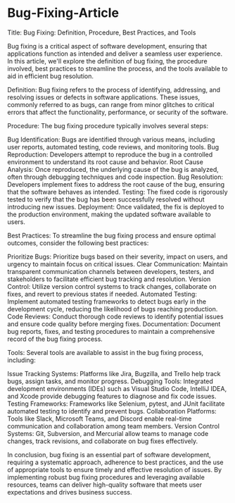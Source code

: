 # Bug-Fixing-Article

Title: Bug Fixing: Definition, Procedure, Best Practices, and Tools

Bug fixing is a critical aspect of software development, ensuring that applications function as intended and deliver a seamless user experience. In this article, we'll explore the definition of bug fixing, the procedure involved, best practices to streamline the process, and the tools available to aid in efficient bug resolution.

Definition:
Bug fixing refers to the process of identifying, addressing, and resolving issues or defects in software applications. These issues, commonly referred to as bugs, can range from minor glitches to critical errors that affect the functionality, performance, or security of the software.

Procedure:
The bug fixing procedure typically involves several steps:

Bug Identification: Bugs are identified through various means, including user reports, automated testing, code reviews, and monitoring tools.
Bug Reproduction: Developers attempt to reproduce the bug in a controlled environment to understand its root cause and behavior.
Root Cause Analysis: Once reproduced, the underlying cause of the bug is analyzed, often through debugging techniques and code inspection.
Bug Resolution: Developers implement fixes to address the root cause of the bug, ensuring that the software behaves as intended.
Testing: The fixed code is rigorously tested to verify that the bug has been successfully resolved without introducing new issues.
Deployment: Once validated, the fix is deployed to the production environment, making the updated software available to users.

Best Practices:
To streamline the bug fixing process and ensure optimal outcomes, consider the following best practices:

Prioritize Bugs: Prioritize bugs based on their severity, impact on users, and urgency to maintain focus on critical issues.
Clear Communication: Maintain transparent communication channels between developers, testers, and stakeholders to facilitate efficient bug tracking and resolution.
Version Control: Utilize version control systems to track changes, collaborate on fixes, and revert to previous states if needed.
Automated Testing: Implement automated testing frameworks to detect bugs early in the development cycle, reducing the likelihood of bugs reaching production.
Code Reviews: Conduct thorough code reviews to identify potential issues and ensure code quality before merging fixes.
Documentation: Document bug reports, fixes, and testing procedures to maintain a comprehensive record of the bug fixing process.

Tools:
Several tools are available to assist in the bug fixing process, including:

Issue Tracking Systems: Platforms like Jira, Bugzilla, and Trello help track bugs, assign tasks, and monitor progress.
Debugging Tools: Integrated development environments (IDEs) such as Visual Studio Code, IntelliJ IDEA, and Xcode provide debugging features to diagnose and fix code issues.
Testing Frameworks: Frameworks like Selenium, pytest, and JUnit facilitate automated testing to identify and prevent bugs.
Collaboration Platforms: Tools like Slack, Microsoft Teams, and Discord enable real-time communication and collaboration among team members.
Version Control Systems: Git, Subversion, and Mercurial allow teams to manage code changes, track revisions, and collaborate on bug fixes effectively.

In conclusion, bug fixing is an essential part of software development, requiring a systematic approach, adherence to best practices, and the use of appropriate tools to ensure timely and effective resolution of issues. By implementing robust bug fixing procedures and leveraging available resources, teams can deliver high-quality software that meets user expectations and drives business success.
